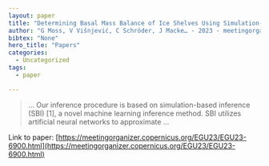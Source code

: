 ```yaml
---
layout: paper
title: "Determining Basal Mass Balance of Ice Shelves Using Simulation-Based Inference"
author: "G Moss, V Višnjević, C Schröder, J Macke… - 2023 - meetingorganizer.copernicus.org"
bibtex: "None"
hero_title: "Papers"
categories:
  - Uncategorized
tags:
  - paper

---
```

>… Our inference procedure is based on simulation-based inference (SBI) [1], a novel machine learning inference method. SBI utilizes artificial neural networks to approximate …

Link to paper: [https://meetingorganizer.copernicus.org/EGU23/EGU23-6900.html](https://meetingorganizer.copernicus.org/EGU23/EGU23-6900.html)



